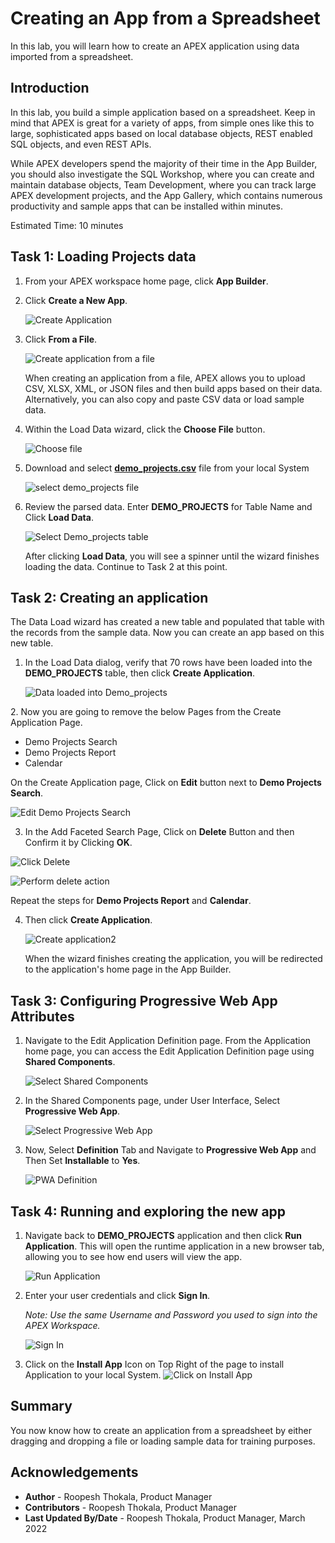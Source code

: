 # Creating an App from a Spreadsheet

In this lab, you will learn how to create an APEX application using data imported from a spreadsheet.

## Introduction
In this lab, you build a simple application based on a spreadsheet. Keep in mind that APEX is great for a variety of apps, from simple ones like this to large, sophisticated apps based on local database objects, REST enabled SQL objects, and even REST APIs.

While APEX developers spend the majority of their time in the App Builder, you should also investigate the SQL Workshop, where you can create and maintain database objects, Team Development, where you can track large APEX development projects, and the App Gallery, which contains numerous productivity and sample apps that can be installed within minutes.

Estimated Time: 10 minutes

## Task 1: Loading Projects data  

1.  From your APEX workspace home page, click **App Builder**.

2.  Click **Create a New App**.

    ![Create Application](images/create-app1.png " ")

3.  Click **From a File**.

    ![Create application from a file](images/from-a-file1.png " ")

    When creating an application from a file, APEX allows you to upload CSV, XLSX, XML, or JSON files and then build apps based on their data. Alternatively, you can also copy and paste CSV data or load sample data.

4.  Within the Load Data wizard, click the **Choose File** button.

    ![Choose file](images/choose-file.png " ")

5. Download and select [**demo_projects.csv**](files/demo_projects.csv) file from your local System

    ![select demo_projects file](images/select-demo-projects.png " ")

6.  Review the parsed data. Enter **DEMO_PROJECTS** for Table Name and Click **Load Data**.

    ![Select Demo_projects table](images/new-table-name.png " ")

    After clicking **Load Data**, you will see a spinner until the wizard finishes loading the data. Continue to Task 2 at this point.

## Task 2: Creating an application

The Data Load wizard has created a new table and populated that table with the records from the sample data. Now you can create an app based on this new table.

1.  In the Load Data dialog, verify that 70 rows have been loaded into the **DEMO_PROJECTS** table, then click **Create Application**.

    ![Data loaded into Demo_projects](images/data-loaded.png " ")

[//]: # (click **Create Application**. )
[//]: # (images/continue-to-create-application-wizard.png " ")
[//]: # (Remove Steps 2 and 3)
2. Now you are going to remove the below Pages from the Create Application Page.  
  - Demo Projects Search  
  - Demo Projects Report  
  - Calendar

  On the Create Application page, Click on **Edit** button next to **Demo Projects Search**.

  ![Edit Demo Projects Search](images/delete-pages.png " ")

3. In the Add Faceted Search Page, Click on **Delete** Button and then Confirm it by Clicking **OK**.

  ![Click Delete](images/delete-page1.png " ")

  ![Perform delete action](images/delete-page2.png " ")

Repeat the steps for **Demo Projects Report** and **Calendar**.

4. Then click **Create Application**.

    ![Create application2](images/create-application2.png " ")

    When the wizard finishes creating the application, you will be redirected to the application's home page in the App Builder.

## Task 3: Configuring Progressive Web App Attributes

1. Navigate to the Edit Application Definition page. From the Application home page, you can access the Edit Application Definition page using **Shared Components**.

    ![Select Shared Components](images/navigate-to-shared-components1.png " ")

2. In the Shared Components page, under User Interface, Select **Progressive Web App**.

    ![Select Progressive Web App](images/navigate-to-pwa1.png " ")

3. Now, Select **Definition** Tab and Navigate to **Progressive Web App** and Then Set **Installable** to **Yes**.

    ![PWA Definition](images/navigate-to-pwa.png " ")

## Task 4: Running and exploring the new app

1.  Navigate back to **DEMO_PROJECTS** application and then click **Run Application**. This will open the runtime application in a new browser tab, allowing you to see how end users will view the app.

    ![Run Application](images/run-application1.png " ")

2.  Enter your user credentials and click **Sign In**.

    *Note: Use the same Username and Password you used to sign into the APEX Workspace.*

    ![Sign In](images/sign-in3.png " ")

3. Click on the **Install App** Icon on Top Right of the page to install Application to your local System.
    ![Click on Install App](images/install-app1.png " ")

## **Summary**

You now know how to create an application from a spreadsheet by either dragging and dropping a file or loading sample data for training purposes.

## **Acknowledgements**

 - **Author** -  Roopesh Thokala, Product Manager
 - **Contributors** - Roopesh Thokala, Product Manager
 - **Last Updated By/Date** - Roopesh Thokala, Product Manager, March 2022
